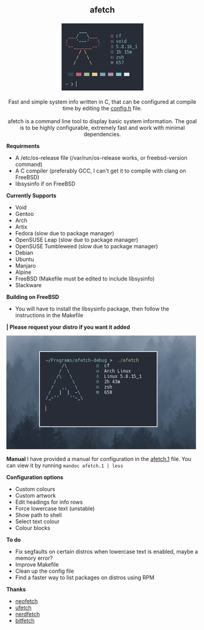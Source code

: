 <h2 align="center"> afetch </h2>

<h3 align="center"> <img src="https://raw.githubusercontent.com/13-CF/afetch/master/logo.png"> </h3>


<p align=center>Fast and simple system info written in C, that can be configured at compile time by editing the <a href="https://raw.githubusercontent.com/13-CF/afetch/master/config.h"> config.h</a> file. <br> <br>
afetch is a command line tool to display basic system information. The goal is to be highly configurable, extremely fast and work with minimal dependencies. </p>

**Requirments**
*  A /etc/os-release file (/var/run/os-release works, or freebsd-version command)
*  A C compiler (preferably GCC, I can't get it to compile with clang on FreeBSD)
*  libsysinfo if on FreeBSD

**Currently Supports**
*  Void
*  Gentoo
*  Arch
*  Artix
*  Fedora (slow due to package manager)
*  OpenSUSE Leap (slow due to package manager)
*  OpenSUSE Tumbleweed (slow due to package manager)
*  Debian
*  Ubuntu
*  Manjaro
*  Alpine
*  FreeBSD (Makefile must be edited to include libsysinfo)
*  Slackware

**Building on FreeBSD**
*  You will have to install the libsysinfo package, then follow the instructions in the Makefile


**| Please request your distro if you want it added**


![gif](preview.gif)

**Manual**
I have provided a manual for configuration in the [afetch.1](afetch.1) file. You can view it by running `mandoc afetch.1 | less`


**Configuration options**
*  Custom colours
*  Custom artwork
*  Edit headings for info rows 
*  Force lowercase text (unstable)
*  Show path to shell
*  Select text colour
*  Colour blocks

**To do**
*  Fix segfaults on certain distros when lowercase text is enabled, maybe a memory error?
*  Improve Makefile
*  Clean up the config file
*  Find a faster way to list packages on distros using RPM

**Thanks**
*  [neofetch](https://github.com/dylanaraps/neofetch)
*  [ufetch](https://github.com/jschx/ufetch)
*  [nerdfetch](https://github.com/ThatOneCalculator/NerdFetch)
*  [bitfetch](https://gitlab.com/bit9tream/bitfetch)
